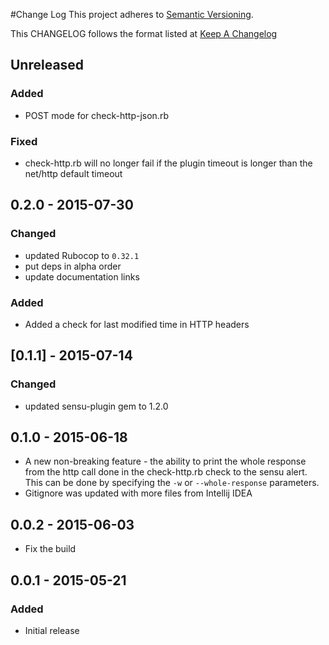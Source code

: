 #Change Log
This project adheres to [Semantic Versioning](http://semver.org/).

This CHANGELOG follows the format listed at [Keep A Changelog](http://keepachangelog.com/)

## Unreleased

### Added
- POST mode for check-http-json.rb
### Fixed
- check-http.rb will no longer fail if the plugin timeout is longer than the net/http default timeout

## 0.2.0 - 2015-07-30

### Changed
- updated Rubocop to `0.32.1`
- put deps in alpha order
- update documentation links

### Added
- Added a check for last modified time in HTTP headers

## [0.1.1] - 2015-07-14
### Changed
- updated sensu-plugin gem to 1.2.0

## 0.1.0 - 2015-06-18
- A new non-breaking feature - the ability to print the whole response from the http call done in the check-http.rb check to the sensu alert. This can be done by specifying the ```-w``` or ```--whole-response``` parameters.
- Gitignore was updated with more files from Intellij IDEA

## 0.0.2 - 2015-06-03
- Fix the build

## 0.0.1 - 2015-05-21

### Added
- Initial release
